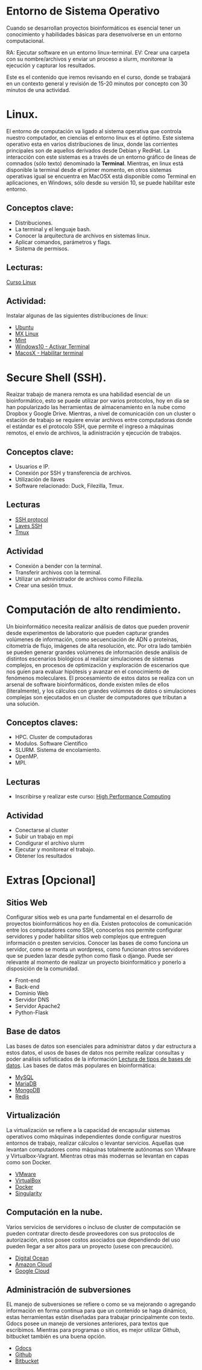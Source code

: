 # Entorno de Sistema Operativo
Cuando se desarrollan proyectos bioinformáticos es esencial tener un conocimiento y habilidades básicas para desenvolverse en un entorno computacional. 

RA: Ejecutar software en un entorno linux-terminal.
EV: Crear una carpeta con su nombre/archivos y enviar un proceso a slurm, monitorear la ejecución y capturar los resultados.

Este es el contenido que iremos revisando en el curso, donde se trabajará en un contexto general y revisión de 15-20 minutos por concepto con 30 minutos de una actividad. 

# Linux. 
El entorno de computación va ligado al sistema operativa que controla nuestro computador, en ciencias el entorno linux es el óptimo. Este sistema operativo esta en varios distribuciones de linux, donde las corrientes principales son de aquellos derivados desde Debian y RedHat. La interacción con este sistemas es a través de un entorno gráfico de lineas de comnados (sólo texto) denominado la **Terminal**. Mientras, en linux está disponible la terminal desde el primer momento, en otros sistemas operativas igual se encuentra en MacOSX está disponible como Terminal en aplicaciones, en Windows, sólo desde su versión 10, se puede habilitar este entorno. 

## Conceptos clave:
* Distribuciones.
* La terminal y el lenguaje bash. 
* Conocer la arquitectura de archivos en sistemas linux. 
* Aplicar comandos, parámetros y flags.
* Sistema de permisos.

## Lecturas:
[Curso Linux](http://www.ee.surrey.ac.uk/Teaching/Unix)

## Actividad:
Instalar algunas de las siguientes distribuciones de linux:
* [Ubuntu](https://ubuntu.com/)
* [MX Linux](https://mxlinux.org)
* [Mint](https://www.linuxmint.com)
* [Windows10 - Activar Terminal](https://medium.com/@rodritorrico/tutorial-como-activar-la-terminal-de-linux-en-windows-10-beta-52769b5cab7e)
* [MacosX - Habilitar terminal](https://www.freecodecamp.org/news/how-to-configure-your-macos-terminal-with-zsh-like-a-pro-c0ab3f3c1156/)

# Secure Shell (SSH).
Reaizar trabajo de manera remota es una habilidad esencial de un bioinformático, esto se puede utilizar por varios protocolos, hoy en día se han popularizado las herramientas de almacenamiento en la nube como Dropbox y Google Drive. Mientras, a nivel de comunicación con un cluster o estación de trabajo se requiere enviar archivos entre computadoras donde el estándar es el protocolo SSH, que permite el ingreso a máquinas remotos, el envío de archivos, la adinistración y ejecución de trabajos.

## Conceptos clave:
* Usuarios e IP.
* Conexión por SSH y transferencia de archivos.
* Utilización de llaves
* Software relacionado: Duck, Filezilla, Tmux.

## Lecturas
* [SSH protocol](https://en.wikibooks.org/wiki/OpenSSH/SSH_Protocols)
* [Laves SSH](https://www.digitalocean.com/community/tutorials/como-configurar-las-llaves-ssh-en-ubuntu-18-04-es)
* [Tmux](https://www.hostinger.es/tutoriales/usar-tmux-cheat-sheet/#Tmux-Cheat-Sheet-comandos-de-referencia-para-Tmux)

## Actividad
* Conexión a bender con la terminal.
* Transferir archivos con la terminal.
* Utilizar un administrador de archivos como Fillezila.
* Crear una sesión tmux.

# Computación de alto rendimiento.
Un bioinformático necesita realizar análisis de datos que pueden provenir desde experimentos de laboratorio que pueden capturar grandes volúmenes de información, como secuenciación de ADN o proteínas, citometría de flujo, imágenes de alta resolución, etc. Por otra lado también se pueden generar grandes volúmenes de información desde análisis de distintos escenarios biológicos al realizar simulaciones de sistemas complejos, en procesos de optimización y exploración de escenarios que nos guíen para evaluar hipótesis y avanzar en el conocimiento de fenómenos moleculares. El procesamiento de estos datos se realiza con un arsenal de software bioinformáticos, donde existen miles de ellos (literalmente), y los cálculos con grandes volúmnes de datos o simulaciones complejas son ejecutados en un cluster de computadores que tributan a una solución.

## Conceptos claves:
* HPC. Cluster de computadoras
* Modulos. Software Científico
* SLURM. Sistema de encolamiento.
* OpenMP.
* MPI.

## Lecturas
* Inscribirse y realizar este curso: [High Performance Computing](https://school.scientificprogramming.io/course/scientific-computing-essentials/5)

## Actividad
* Conectarse al cluster
* Subir un trabajo en mpi
* Condigurar el archivo slurm
* Ejecutar y monitorear el trabajo.
* Obtener los resultados

# Extras [Opcional]

## Sitios Web
Configurar sitios web es una parte fundamental en el desarrollo de proyectos bioinformáticos hoy en día. Existen protocolos de comunicación entre los computadores como SSH, conocerlos nos permite configurar servidores y poder habilitar sitios web complejos que entreguen información o presten servicios. Conocer las bases de como funciona un servidor, como se monta un wordpress, como funcionan otros servidores que se pueden lazar desde python como flask o django. Puede ser relevante al momento de realizar un proyecto bioinformático y ponerlo a disposición de la comunidad.
- Front-end
- Back-end
- Dominio Web
- Servidor DNS
- Servidor Apache2
- Python-Flask

## Base de datos
Las bases de datos son esenciales para administrar datos y dar estructura a estos datos, el usos de bases de datos nos permite realizar consultas y poder análisis sofisticados de la información [Lectura de tipos de bases de datos](https://www.alooma.com/blog/types-of-modern-databases). Las bases de datos más populares en bioinformática:
- [MySQL](https://www.mysql.com)
- [MariaDB](https://mariadb.org)
- [MongoDB](https://www.mongodb.com/es)
- [Redis](https://redis.io)

## Virtualización
La virtualización se refiere a la capacidad de encapsular sistemas operativos como máquinas independientes donde configurar nuestros entornos de trabajo, realizar cálculos o levantar servicios. Aquellas que levantan computadores como máquinas totalmente autónomas son VMware y Virtualbox-Vagrant. Mientras otras más modernas se levantan en capas como son Docker.
- [VMware](https://www.vmware.com/cl.html)
- [VirtualBox](https://www.virtualbox.org)
- [Docker](https://www.docker.com)
- [Singularity](https://sylabs.io)

## Computación en la nube.
Varios servicios de servidores o incluso de cluster de computación se pueden contratar directo desde proveedores con sus protocolos de autorización, estos posee costos asociados que dependiendo del uso pueden llegar a ser altos para un proyecto (usese con precaución).
- [Digital Ocean](https://www.digitalocean.com)
- [Amazon Cloud](https://aws.amazon.com/es)
- [Google Cloud](https://cloud.google.com)

## Administración de subversiones
EL manejo de subversiones se refiere o como se va mejorando o agregando información en forma continua para que un contenido se haga dinámico, estas herramientas están diseñadas para trabajar principalmente con texto. Gdocs posee un manejo de versiones anteriores, para textos que escribimos. Mientras para programas o sitios, es mejor utilizar Github, bitbucket también es una buena opción.
- [Gdocs](https://www.google.com/intl/es-419_cl/docs/about)
- [Github](https://github.com)
- [Bitbucket](https://bitbucket.org)